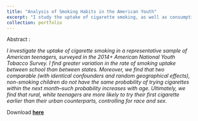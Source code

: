 ```yaml
---
title: "Analysis of Smoking Habits in the American Youth"
excerpt: "I study the uptake of cigarette smoking, as well as consumption of other tobacco products, in the 2015 American National Youth Tobacco Survey, a survey of American teenagers, aged 9 to 19 years old, which collected not only indicators on the usage of different tobacco products, but also demographic data. <br/><br/><img src='/images/us-pop.png'>"
collection: portfolio
---
```


Abstract :

*I investigate the uptake of cigarette smoking in a representative sample of American teenagers, surveyed in the 2014+ American National Youth Tobacco Survey. I find greater variation in the rate of smoking uptake between school than between states. Moreover, we find that two comparable (with identical confounders and random geographical effects), non-smoking children do not have the same probability of trying cigarettes within the next month–such probability increases with age. Ultimately, we find that rural, white teenagers are more likely to try their first cigarette earlier than their urban counterparts, controlling for race and sex.*

Download [**here**](https://sergiosonline.github.io/files/Smoking_in_America-Draft.pdf)
